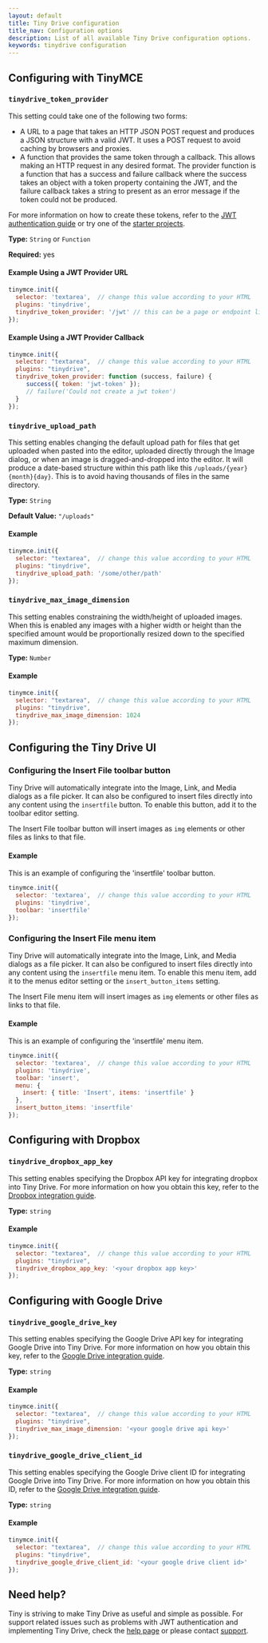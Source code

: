 ```yaml
---
layout: default
title: Tiny Drive configuration
title_nav: Configuration options
description: List of all available Tiny Drive configuration options.
keywords: tinydrive configuration
---
```


## Configuring with TinyMCE

### `tinydrive_token_provider`

This setting could take one of the following two forms:

* A URL to a page that takes an HTTP JSON POST request and produces a JSON structure with a valid JWT. It uses a POST request to avoid caching by browsers and proxies.
* A function that provides the same token through a callback. This allows making an HTTP request in any desired format. The provider function is a function that has a success and failure callback where the success takes an object with a token property containing the JWT, and the failure callback takes a string to present as an error message if the token could not be produced.

For more information on how to create these tokens, refer to the [JWT authentication guide]({{site.baseurl}}/tinydrive/jwt-authentication/) or try one of the [starter projects]({{site.baseurl}}/tinydrive/getting-started/#starterprojects).

**Type:** `String` or `Function`

**Required:** yes

#### Example Using a JWT Provider URL

```js
tinymce.init({
  selector: 'textarea',  // change this value according to your HTML
  plugins: 'tinydrive',
  tinydrive_token_provider: '/jwt' // this can be a page or endpoint like this
});
```

#### Example Using a JWT Provider Callback

```js
tinymce.init({
  selector: "textarea",  // change this value according to your HTML
  plugins: "tinydrive",
  tinydrive_token_provider: function (success, failure) {
     success({ token: 'jwt-token' });
     // failure('Could not create a jwt token')
  }
});
```

### `tinydrive_upload_path`

This setting enables changing the default upload path for files that get uploaded when pasted into the editor, uploaded directly through the Image dialog, or when an image is dragged-and-dropped into the editor. It will produce a date-based structure within this path like this `/uploads/{year}{month}{day}`. This is to avoid having thousands of files in the same directory.

**Type:** `String`

**Default Value:** `"/uploads"`

#### Example

```js
tinymce.init({
  selector: "textarea",  // change this value according to your HTML
  plugins: "tinydrive",
  tinydrive_upload_path: '/some/other/path'
});
```


### `tinydrive_max_image_dimension`

This setting enables constraining the width/height of uploaded images. When this is enabled any images with a higher width or height than the specified amount would be proportionally resized down to the specified maximum dimension.

**Type:** `Number`

#### Example

```js
tinymce.init({
  selector: "textarea",  // change this value according to your HTML
  plugins: "tinydrive",
  tinydrive_max_image_dimension: 1024
});
```

## Configuring the Tiny Drive UI

### Configuring the Insert File toolbar button

Tiny Drive will automatically integrate into the Image, Link, and Media dialogs as a file picker. It can also be configured to insert files directly into any content using the `insertfile` button. To enable this button, add it to the toolbar editor setting.

The Insert File toolbar button will insert images as `img` elements or other files as links to that file.

#### Example

This is an example of configuring the 'insertfile' toolbar button.

```js
tinymce.init({
  selector: 'textarea',  // change this value according to your HTML
  plugins: 'tinydrive',
  toolbar: 'insertfile'
});
```

### Configuring the Insert File menu item

Tiny Drive will automatically integrate into the Image, Link, and Media dialogs as a file picker. It can also be configured to insert files directly into any content using the `insertfile` menu item. To enable this menu item, add it to the menus editor setting or the `insert_button_items` setting.

The Insert File menu item will insert images as `img` elements or other files as links to that file.

#### Example

This is an example of configuring the 'insertfile' menu item.

```js
tinymce.init({
  selector: 'textarea',  // change this value according to your HTML
  plugins: 'tinydrive',
  toolbar: 'insert',
  menu: {
    insert: { title: 'Insert', items: 'insertfile' }
  },
  insert_button_items: 'insertfile'
});
```

## Configuring with Dropbox

### `tinydrive_dropbox_app_key`

This setting enables specifying the Dropbox API key for integrating dropbox into Tiny Drive. For more information on how you obtain this key, refer to the [Dropbox integration guide]({{site.baseurl}}/tinydrive/integrations/dropbox-integration/).

**Type:** `string`

#### Example

```js
tinymce.init({
  selector: "textarea",  // change this value according to your HTML
  plugins: "tinydrive",
  tinydrive_dropbox_app_key: '<your dropbox app key>'
});
```

## Configuring with Google Drive

### `tinydrive_google_drive_key`

This setting enables specifying the Google Drive API key for integrating Google Drive into Tiny Drive. For more information on how you obtain this key, refer to the [Google Drive integration guide]({{site.baseurl}}/tinydrive/integrations/googledrive-integration/).

**Type:** `string`

#### Example

```js
tinymce.init({
  selector: "textarea",  // change this value according to your HTML
  plugins: "tinydrive",
  tinydrive_max_image_dimension: '<your google drive api key>'
});
```

### `tinydrive_google_drive_client_id`

This setting enables specifying the Google Drive client ID for integrating Google Drive into Tiny Drive. For more information on how you obtain this ID, refer to the [Google Drive integration guide]({{site.baseurl}}/tinydrive/integrations/googledrive-integration/).

**Type:** `string`

#### Example

```js
tinymce.init({
  selector: "textarea",  // change this value according to your HTML
  plugins: "tinydrive",
  tinydrive_google_drive_client_id: '<your google drive client id>'
});
```

## Need help? ##

Tiny is striving to make Tiny Drive as useful and simple as possible. For support related issues such as problems with JWT authentication and implementing Tiny Drive, check the [help page](/tinydrive/get-help/) or please contact [support](https://support.tiny.cloud/hc/en-us/requests/new).

